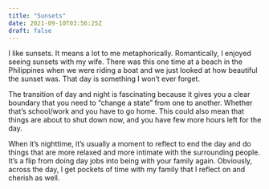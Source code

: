 ```yaml
---
title: "Sunsets"
date: 2021-09-10T03:56:25Z
draft: false
---
```


I like sunsets. It means a lot to me metaphorically. Romantically, I enjoyed seeing sunsets with my wife. There was this one time at a beach in the Philippines when we were riding a boat and we just looked at how beautiful the sunset was. That day is something I won’t ever forget. 

The transition of day and night is fascinating because it gives you a clear boundary that you need to “change a state” from one to another. Whether that’s school/work and you have to go home. This could also mean that things are about to shut down now, and you have few more hours left for the day.

When it’s nighttime, it’s usually a moment to reflect to end the day and do things that are more relaxed and more intimate with the surrounding people. It’s a flip from doing day jobs into being with your family again. Obviously, across the day, I get pockets of time with my family that I reflect on and cherish as well. 